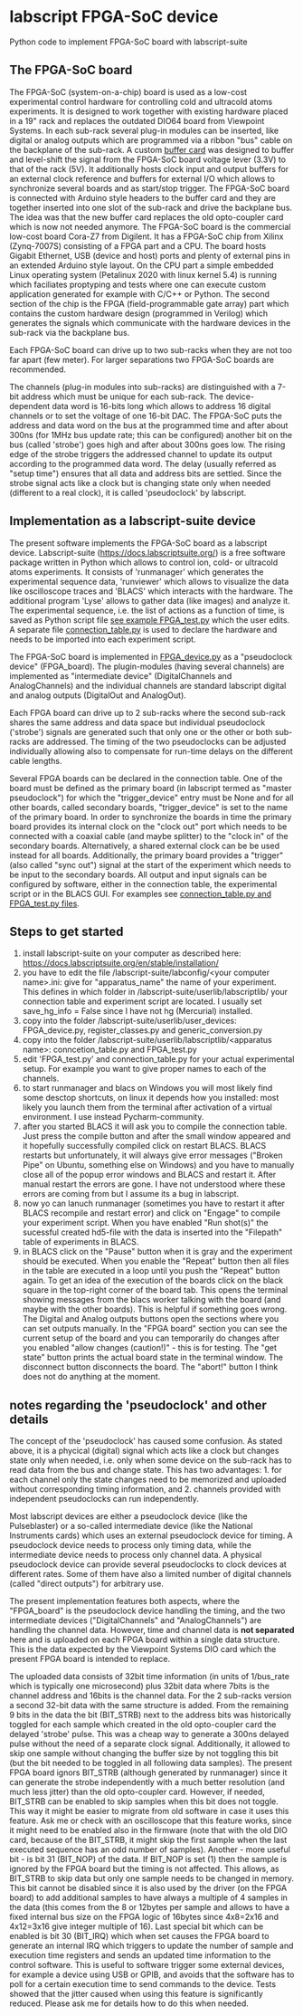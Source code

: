 # labscript FPGA-SoC device

Python code to implement FPGA-SoC board with labscript-suite

## The FPGA-SoC board

The FPGA-SoC (system-on-a-chip) board is used as a low-cost experimental control hardware for controlling cold and ultracold atoms experiments. It is designed to work together with existing hardware placed in a 19" rack and replaces the outdated DIO64 board from Viewpoint Systems. In each sub-rack several plug-in modules can be inserted, like digital or analog outputs which are programmed via a ribbon "bus" cable on the backplane of the sub-rack. A custom [buffer card](/FPGA-buffer-card) was designed to buffer and level-shift the signal from the FPGA-SoC board voltage lever (3.3V) to that of the rack (5V). It additionally hosts clock input and output buffers for an external clock reference and buffers for external I/O which allows to synchronize several boards and as start/stop trigger. The FPGA-SoC board is connected with Arduino style headers to the buffer card and they are together inserted into one slot of the sub-rack and drive the backplane bus. The idea was that the new buffer card replaces the old opto-coupler card which is now not needed anymore. The FPGA-SoC board is the commercial low-cost board Cora-Z7 from Digilent. It has a FPGA-SoC chip from Xilinx (Zynq-7007S) consisting of a FPGA part and a CPU. The board hosts Gigabit Ethernet, USB (device and host) ports and plenty of external pins in an extended Arduino style layout. On the CPU part a simple embedded Linux operating system (Petalinux 2020 with linux kernel 5.4) is running which faciliates proptyping and tests where one can execute custom application generated for example with C/C++ or Python. The second section of the chip is the FPGA (field-programmable gate array) part which contains the custom hardware design (programmed in Verilog) which generates the signals which communicate with the hardware devices in the sub-rack via the backplane bus. 

Each FPGA-SoC board can drive up to two sub-racks when they are not too far apart (few meter). For larger separations two FPGA-SoC boards are recommended.

The channels (plug-in modules into sub-racks) are distinguished with a 7-bit address which must be unique for each sub-rack. The device-dependent data word is 16-bits long which allows to address 16 digital channels or to set the voltage of one 16-bit DAC. The FPGA-SoC puts the address and data word on the bus at the programmed time and after about 300ns (for 1MHz bus update rate; this can be configured) another bit on the bus (called 'strobe') goes high and after about 300ns goes low. The rising edge of the strobe triggers the addressed channel to update its output according to the programmed data word. The delay (usually referred as "setup time") ensures that all data and address bits are settled. Since the strobe signal acts like a clock but is changing state only when needed (different to a real clock), it is called 'pseudoclock' by labscript.

## Implementation as a labscript-suite device

The present software implements the FPGA-SoC board as a labscript device. Labscript-suite (https://docs.labscriptsuite.org/) is a free software package written in Python which allows to control ion, cold- or ultracold atoms experiments. It consists of 'runmanager' which generates the experimental sequence data, 'runviewer' which allows to visualize the data like oscilloscope traces and 'BLACS' which interacts with the hardware. The additional program 'Lyse' allows to gather data (like images) and analyze it. The experimental sequence, i.e. the list of actions as a function of time, is saved as Python script file [see example FPGA_test.py](/labscript-suite/userlib/labscriptlib/FPGA_test/FPGA_test.py) which the user edits. A separate file [connection_table.py](/labscript-suite/userlib/labscriptlib/FPGA_test/connection_table.py) is used to declare the hardware and needs to be imported into each experiment script.

The FPGA-SoC board is implemented in [FPGA_device.py](/labscript-suite/userlib/user_devices/FPGA_device.py) as a "pseudoclock device" (FPGA_board). The plugin-modules (having several channels) are implemented as "intermediate device" (DigitalChannels and AnalogChannels) and the individual channels are standard labscript digital and analog outputs (DigitalOut and AnalogOut).

Each FPGA board can drive up to 2 sub-racks where the second sub-rack shares the same address and data space but individual pseudoclock ('strobe') signals are generated such that only one or the other or both sub-racks are addressed. The timing of the two pseudoclocks can be adjusted individually allowing also to compensate for run-time delays on the different cable lengths.

Several FPGA boards can be declared in the connection table. One of the board must be defined as the primary board (in labscript termed as "master pseudoclock") for which the "trigger_device" entry must be None and for all other boards, called secondary boards, "trigger_device" is set to the name of the primary board. In order to synchronize the boards in time the primary board provides its internal clock on the "clock out" port which needs to be connected with a coaxial cable (and maybe splitter) to the "clock in" of the secondary boards. Alternatively, a shared external clock can be be used instead for all boards. Additionally, the primary board provides a "trigger" (also called "sync out") signal at the start of the experiment which needs to be input to the secondary boards. All output and input signals can be configured by software, either in the connection table, the experimental script or in the BLACS GUI. For examples see [connection_table.py and FPGA_test.py files](/labscript-suite/userlib/labscriptlib/FPGA_test/).

## Steps to get started

1. install labscript-suite on your computer as described here: https://docs.labscriptsuite.org/en/stable/installation/
2. you have to edit the file /labscript-suite/labconfig/\<your computer name\>.ini: give for "apparatus_name" the name of your experiment. This defines in which folder in /labscript-suite/userlib/labscriptlib/ your connection table and experiment script are located. I usually set save_hg_info = False since I have not hg (Mercurial) installed.
3. copy into the folder /labscript-suite/userlib/user_devices: FPGA_device.py, register_classes.py and generic_conversion.py
4. copy into the folder /labscript-suite/userlib/labscriptlib/\<apparatus name\>: conncetion_table.py and FPGA_test.py
5. edit 'FPGA_test.py' and connection_table.py for your actual experimental setup. For example you want to give proper names to each of the channels.
6. to start runmanager and blacs on Windows you will most likely find some desctop shortcuts, on linux it depends how you installed: most likely you launch them from the terminal after activation of a virtual environment. I use instead Pycharm-community.
7. after you started BLACS it will ask you to compile the connection table. Just press the compile button and after the small window appeared and it hopefully successfully compiled click on restart BLACS. BLACS restarts but unfortunately, it will always give error messages ("Broken Pipe" on Ubuntu, something else on Windows) and you have to manually close all of the popup error windows and BLACS and restart it. After manual restart the errors are gone. I have not understood where these errors are coming from but I assume its a bug in labscript. 
8. now yo can lanuch runmanager (sometimes you have to restart it after BLACS recompile and restart error) and click on "Engage" to compile your experiment script. When you have enabled "Run shot(s)" the sucessful created hd5-file with the data is inserted into the "Filepath" table of experiments in BLACS.
9. in BLACS click on the "Pause" button when it is gray and the experiment should be executed. When you enable the "Repeat" button then all files in the table are executed in a loop until you push the "Repeat" button again. To get an idea of the execution of the boards click on the black square in the top-right corner of the board tab. This opens the terminal showing messages from the blacs worker talking with the board (and maybe with the other boards). This is helpful if something goes wrong. The Digital and Analog outputs buttons open the sections where you can set outputs manually. In the "FPGA board" section you can see the current setup of the board and you can temporarily do changes after you enabled "allow changes (caution!)" - this is for testing. The "get state" button prints the actual board state in the terminal window. The disconnect button disconnects the board. The "abort!" button I think does not do anything at the moment.

## notes regarding the 'pseudoclock' and other details

The concept of the 'pseudoclock' has caused some confusion. As stated above, it is a phycical (digital) signal which acts like a clock but changes state only when needed, i.e. only when some device on the sub-rack has to read data from the bus and change state. This has two advantages: 1. for each channel only the state changes need to be memorized and uploaded without corresponding timing information, and 2. channels provided with independent pseudoclocks can run independently.

Most labscript devices are either a pseudoclock device (like the Pulseblaster) or a so-called intermediate device (like the National Instruments cards) which uses an external pseudoclock device for timing. A pseudoclock device needs to process only timing data, while the intermediate device needs to process only channel data. A physical pseudoclock device can provide several pseudoclocks to clock devices at different rates. Some of them have also a limited number of digital channels (called "direct outputs") for arbitrary use. 

The present implementation features both aspects, where the "FPGA_board" is the pseudoclock device handling the timing, and the two intermediate devices ("DigitalChannels" and "AnalogChannels") are handling the channel data. However, time and channel data is **not separated** here and is uploaded on each FPGA board within a single data structure. This is the data expected by the Viewpoint Systems DIO card which the present FPGA board is intended to replace.

The uploaded data consists of 32bit time information (in units of 1/bus_rate which is typically one microsecond) plus 32bit data where 7bits is the channel address and 16bits is the channel data. For the 2 sub-racks version a second 32-bit data with the same structure is added. From the remaining 9 bits in the data the bit (BIT_STRB) next to the address bits was historically toggled for each sample which created in the old opto-coupler card the delayed 'strobe' pulse. This was a cheap way to generate a 300ns delayed pulse without the need of a separate clock signal. Additionally, it allowed to skip one sample without changing the buffer size by not toggling this bit (but the bit needed to be toggled in all following data samples). The present FPGA board ignors BIT_STRB (although generated by runmanager) since it can generate the strobe independently with a much better resolution (and much less jitter) than the old opto-coupler card. However, if needed, BIT_STRB can be enabled to skip samples when this bit does not toggle. This way it might be easier to migrate from old software in case it uses this feature. Ask me or check with an oscilloscope that this feature works, since it might need to be enabled also in the firmware (note that with the old DIO card, because of the BIT_STRB, it might skip the first sample when the last executed sequence has an odd number of samples). Another - more useful bit - is bit 31 (BIT_NOP) of the data. If BIT_NOP is set (1) then the sample is ignored by the FPGA board but the timing is not affected. This allows, as BIT_STRB to skip data but only one sample needs to be changed in memory. This bit cannot be disabled since it is also used by the driver (on the FPGA board) to add additional samples to have always a multiple of 4 samples in the data (this comes from the 8 or 12bytes per sample and allows to have a fixed internal bus size on the FPGA logic of 16bytes since 4x8=2x16 and 4x12=3x16 give integer multiple of 16). Last special bit which can be enabled is bit 30 (BIT_IRQ) which when set causes the FPGA board to generate an internal IRQ which triggers to update the number of sample and execution time registers and sends an updated time information to the control software. This is useful to software trigger some external devices, for example a device using USB or GPIB, and avoids that the software has to poll for a certain execution time to send commands to the device. Tests showed that the jitter caused when using this feature is significantly reduced. Please ask me for details how to do this when needed.


